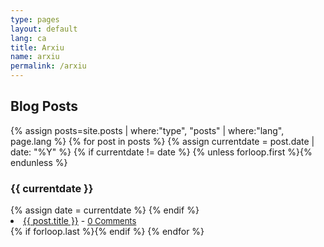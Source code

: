 ```yaml
---
type: pages
layout: default
lang: ca
title: Arxiu
name: arxiu
permalink: /arxiu
---
```

## Blog Posts
<div class="arxiu">
{% assign posts=site.posts | where:"type", "posts" | where:"lang", page.lang %} 
{% for post in posts  %}
 {% assign currentdate = post.date | date: "%Y" %}
  {% if currentdate != date %}
    {% unless forloop.first %}</ul>{% endunless %}
    <h3 id="y{{post.date | date: "%Y"}}">{{ currentdate }}</h3>
    <h7>
    {% assign date = currentdate %}
  {% endif %}
    <li><a href="{{ post.url }}">{{ post.title }}</a> - <font size="2"><a href="{{ post.url }}#disqus_thread" data-disqus-identifier="{{ post.title }}">0 Comments</a></font></li>
  {% if forloop.last %}</h7>{% endif %}
{% endfor %}
 </div>



	
